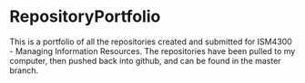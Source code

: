 # RepositoryPortfolio

This is a portfolio of all the repositories created and submitted for ISM4300 - Managing Information Resources.
The repositories have been pulled to my computer, then pushed back into github, and can be found in the master branch.
